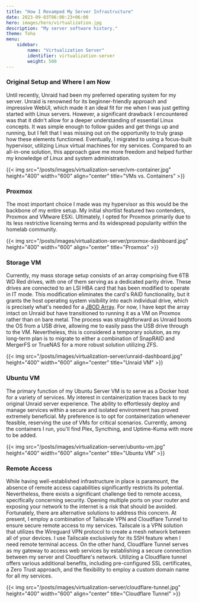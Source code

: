 ```yaml
---
title: "How I Revamped My Server Infrastructure"
date: 2023-09-03T06:00:23+06:00
hero: images/hero/virtualization.jpg
description: "My server software history."
theme: Toha
menu:
    sidebar:
        name: "Virtualization Server"
        identifier: virtualization-server
        weight: 500
---
```


### Original Setup and Where I am Now

Until recently, Unraid had been my preferred operating system for my server. Unraid is renowned for its beginner-friendly approach and impressive WebUI, which made it an ideal fit for me when I was just getting started with Linux servers. However, a significant drawback I encountered was that it didn't allow for a deeper understanding of essential Linux concepts. It was simple enough to follow guides and get things up and running, but I felt that I was missing out on the opportunity to truly grasp how these elements functioned. Eventually, I migrated to using a focus-built hypervisor, utilizing Linux virtual machines for my services. Compared to an all-in-one solution, this approach gave me more freedom and helped further my knowledge of Linux and system administration.

{{< img src="/posts/images/virtualization-server/vm-container.jpg" height="400" width="600" align="center" title="VMs vs. Containers" >}}

### Proxmox

The most important choice I made was my hypervisor as this would be the backbone of my entire setup. My initial shortlist featured two contenders, Proxmox and VMware ESXi. Ultimately, I opted for Proxmox primarily due to its less restrictive licensing terms and its widespread popularity within the homelab community.

{{< img src="/posts/images/virtualization-server/proxmox-dashboard.jpg" height="400" width="600" align="center" title="Proxmox" >}}

### Storage VM

Currently, my mass storage setup consists of an array comprising five 6TB WD Red drives, with one of them serving as a dedicated parity drive. These drives are connected to an LSI HBA card that has been modified to operate in IT mode. This modification eliminates the card's RAID functionality, but it grants the host operating system visibility into each individual drive, which is precisely what's needed for a [JBOD Array](https://en.wikipedia.org/wiki/Non-RAID_drive_architectures#JBOD). For now, I have kept the array intact on Unraid but have transitioned to running it as a VM on Proxmox rather than on bare metal. The process was straightforward as Unraid boots the OS from a USB drive, allowing me to easily pass the USB drive through to the VM. Nevertheless, this is considered a temporary solution, as my long-term plan is to migrate to either a combination of SnapRAID and MergerFS or TrueNAS for a more robust solution utilizing ZFS.

{{< img src="/posts/images/virtualization-server/unraid-dashboard.jpg" height="400" width="600" align="center" title="Unraid VM" >}}

### Ubuntu VM

The primary function of my Ubuntu Server VM is to serve as a Docker host for a variety of services. My interest in containerization traces back to my original Unraid server experience. The ability to effortlessly deploy and manage services within a secure and isolated environment has proved extremely beneficial. My preference is to opt for containerization whenever feasible, reserving the use of VMs for critical scenarios. Currently, among the containers I run, you'll find Plex, Syncthing, and Uptime-Kuma with more to be added.

{{< img src="/posts/images/virtualization-server/ubuntu-vm.jpg" height="400" width="600" align="center" title="Ubuntu VM" >}}

### Remote Access

While having well-established infrastructure in place is paramount, the absence of remote access capabilities significantly restricts its potential. Nevertheless, there exists a significant challenge tied to remote access, specifically concerning security. Opening multiple ports on your router and exposing your network to the internet is a risk that should be avoided. Fortunately, there are alternative solutions to address this concern. At present, I employ a combination of Tailscale VPN and Cloudflare Tunnel to ensure secure remote access to my services. Tailscale is a VPN solution that utilizes the Wireguard VPN protocol to create a mesh network between all of your devices. I use Tailscale exclusively for its SSH feature when I need remote terminal access. On the other hand, Cloudflare Tunnel serves as my gateway to access web services by establishing a secure connection between my server and Cloudflare's network. Utilizing a Cloudflare tunnel offers various additional benefits, including pre-configured SSL certificates, a Zero Trust approach, and the flexibility to employ a custom domain name for all my services.

{{< img src="/posts/images/virtualization-server/cloudflare-tunnel.jpg" height="400" width="600" align="center" title="Cloudflare Tunnel" >}}
